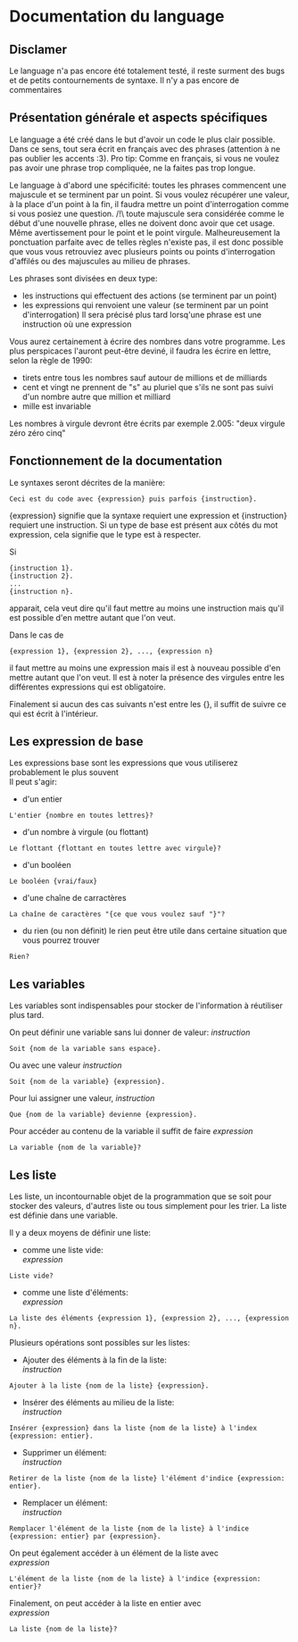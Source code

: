 # Documentation du language

## Disclamer
Le language n'a pas encore été totalement testé, il reste surment des bugs et de petits contournements de syntaxe.
Il n'y a pas encore de commentaires

## Présentation générale et aspects spécifiques

Le language a été créé dans le but d'avoir un code le plus clair possible.
Dans ce sens, tout sera écrit en français avec des phrases (attention à ne pas oublier les accents :3).
Pro tip: Comme en français, si vous ne voulez pas avoir une phrase trop compliquée, ne la faites pas trop longue.

Le language à d'abord une spécificité: toutes les phrases commencent une majuscule et se terminent par un point.
Si vous voulez récupérer une valeur, à la place d'un point à la fin, il faudra mettre un point d'interrogation comme si vous posiez une question.
/!\ toute majuscule sera considérée comme le début d'une nouvelle phrase, elles ne doivent donc avoir que cet usage. Même avertissement pour le point et le point virgule.
Malheureusement la ponctuation parfaite avec de telles règles n'existe pas, il est donc possible que vous vous retrouviez avec plusieurs points ou points d'interrogation d'affilés
ou des majuscules au milieu de phrases.

Les phrases sont divisées en deux type:
* les instructions qui effectuent des actions (se terminent par un point)
* les expressions qui renvoient une valeur (se terminent par un point d'interrogation)
Il sera précisé plus tard lorsq'une phrase est une instruction où une expression

Vous aurez certainement à écrire des nombres dans votre programme.
Les plus perspicaces l'auront peut-être deviné, il faudra les écrire en lettre, selon la règle de 1990:
* tirets entre tous les nombres sauf autour de millions et de milliards
* cent et vingt ne prennent de "s" au pluriel que s'ils ne sont pas suivi d'un nombre autre que million et milliard
* mille est invariable

Les nombres à virgule devront être écrits par exemple 2.005: "deux virgule zéro zéro cinq"

## Fonctionnement de la documentation
Le syntaxes seront décrites de la manière:
```
Ceci est du code avec {expression} puis parfois {instruction}.
```
{expression} signifie que la syntaxe requiert une expression et {instruction} requiert une instruction.
Si un type de base est présent aux côtés du mot expression, cela signifie que le type est à respecter.

Si 
```
{instruction 1}.
{instruction 2}.
...
{instruction n}.
```
apparait, cela veut dire qu'il faut mettre au moins une instruction mais qu'il est possible d'en mettre autant que l'on veut.

Dans le cas de
```
{expression 1}, {expression 2}, ..., {expression n}
```
il faut mettre au moins une expression mais il est à nouveau possible d'en mettre autant que l'on veut.
Il est à noter la présence des virgules entre les différentes expressions qui est obligatoire.

Finalement si aucun des cas suivants n'est entre les {}, il suffit de suivre ce qui est écrit à l'intérieur.

## Les expression de base
Les expressions base sont les expressions que vous utiliserez probablement le plus souvent\
Il peut s'agir:

* d'un entier
```
L'entier {nombre en toutes lettres}?
```
* d'un nombre à virgule (ou flottant)
```
Le flottant {flottant en toutes lettre avec virgule}?
```
* d'un booléen
```
Le booléen {vrai/faux}
```
* d'une chaîne de carractères
```
La chaîne de caractères "{ce que vous voulez sauf "}"?
```
* du rien (ou non définit)
le rien peut être utile dans certaine situation que vous pourrez trouver
```
Rien?
```

## Les variables
Les variables sont indispensables pour stocker de l'information à réutiliser plus tard.

On peut définir une variable sans lui donner de valeur:
_instruction_
```
Soit {nom de la variable sans espace}.
```

Ou avec une valeur
_instruction_
```
Soit {nom de la variable} {expression}.
```

Pour lui assigner une valeur,
_instruction_
```
Que {nom de la variable} devienne {expression}.
```

Pour accéder au contenu de la variable il suffit de faire
_expression_
```
La variable {nom de la variable}?
```

## Les liste
Les liste, un incontournable objet de la programmation que se soit pour stocker des valeurs, d'autres liste ou tous simplement pour les trier.
La liste est définie dans une variable.

Il y a deux moyens de définir une liste:
* comme une liste vide:\
_expression_
```
Liste vide?
```
* comme une liste d'éléments:\
_expression_
```
La liste des éléments {expression 1}, {expression 2}, ..., {expression n}.
```

Plusieurs opérations sont possibles sur les listes:
* Ajouter des éléments à la fin de la liste:\
_instruction_
```
Ajouter à la liste {nom de la liste} {expression}.
```

* Insérer des éléments au milieu de la liste:\
_instruction_
```
Insérer {expression} dans la liste {nom de la liste} à l'index {expression: entier}.
```

* Supprimer un élément:\
_instruction_
```
Retirer de la liste {nom de la liste} l'élément d'indice {expression: entier}.
```

* Remplacer un élément:\
_instruction_
```
Remplacer l'élément de la liste {nom de la liste} à l'indice {expression: entier} par {expression}.
```

On peut également accéder à un élément de la liste avec\
_expression_
```
L'élément de la liste {nom de la liste} à l'indice {expression: entier}?
```

Finalement, on peut accéder à la liste en entier avec\
_expression_
```
La liste {nom de la liste}?
```
